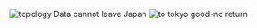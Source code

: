 ![topology](https://github.com/user-attachments/assets/545af983-1f53-4ae1-8392-cab7c170e768)
Data cannot leave Japan
![to tokyo good-no return](https://github.com/user-attachments/assets/385160ce-c115-4e8c-9fa8-8106bae0f49e)
